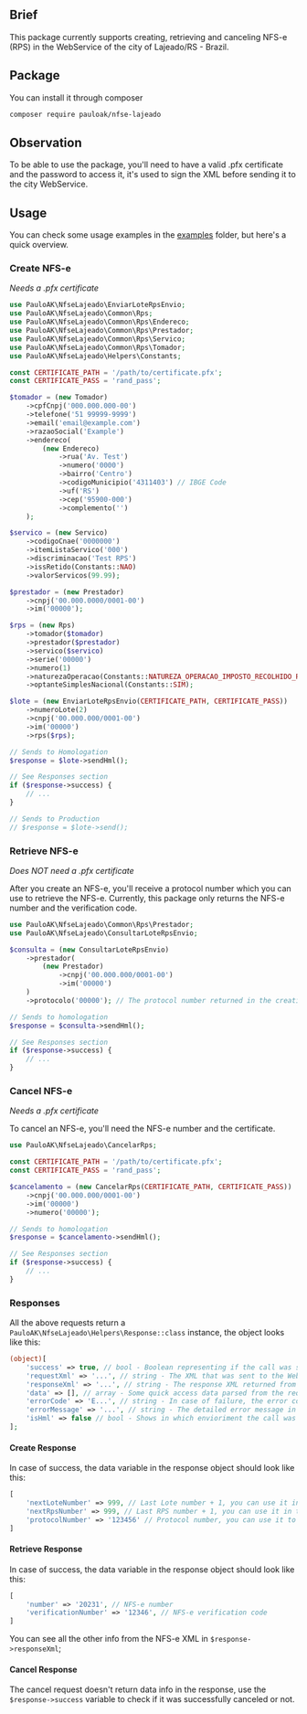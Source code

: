 ## Brief
This package currently supports creating, retrieving and canceling NFS-e (RPS) in the WebService of the city of Lajeado/RS - Brazil.

## Package
You can install it through composer
```bash
composer require pauloak/nfse-lajeado
```

## Observation
To be able to use the package, you'll need to have a valid .pfx certificate and the password to access it, it's used to sign the XML before sending it to the city WebService.

## Usage
You can check some usage examples in the [examples](examples) folder, but here's a quick overview.

### Create NFS-e
_Needs a .pfx certificate_

```php
use PauloAK\NfseLajeado\EnviarLoteRpsEnvio;
use PauloAK\NfseLajeado\Common\Rps;
use PauloAK\NfseLajeado\Common\Rps\Endereco;
use PauloAK\NfseLajeado\Common\Rps\Prestador;
use PauloAK\NfseLajeado\Common\Rps\Servico;
use PauloAK\NfseLajeado\Common\Rps\Tomador;
use PauloAK\NfseLajeado\Helpers\Constants;

const CERTIFICATE_PATH = '/path/to/certificate.pfx';
const CERTIFICATE_PASS = 'rand_pass';

$tomador = (new Tomador)
    ->cpfCnpj('000.000.000-00')
    ->telefone('51 99999-9999')
    ->email('email@example.com')
    ->razaoSocial('Example')
    ->endereco(
        (new Endereco)
            ->rua('Av. Test')
            ->numero('0000')
            ->bairro('Centro')
            ->codigoMunicipio('4311403') // IBGE Code
            ->uf('RS')
            ->cep('95900-000')
            ->complemento('')
    );

$servico = (new Servico)
    ->codigoCnae('0000000')
    ->itemListaServico('000')
    ->discriminacao('Test RPS')
    ->issRetido(Constants::NAO)
    ->valorServicos(99.99);

$prestador = (new Prestador)
    ->cnpj('00.000.0000/0001-00')
    ->im('00000');

$rps = (new Rps)
    ->tomador($tomador)
    ->prestador($prestador)
    ->servico($servico)
    ->serie('00000')
    ->numero(1)
    ->naturezaOperacao(Constants::NATUREZA_OPERACAO_IMPOSTO_RECOLHIDO_PELO_REGIME_UNICO_TRIBUTACAO)
    ->optanteSimplesNacional(Constants::SIM);

$lote = (new EnviarLoteRpsEnvio(CERTIFICATE_PATH, CERTIFICATE_PASS))
    ->numeroLote(2)
    ->cnpj('00.000.000/0001-00')
    ->im('00000')
    ->rps($rps);

// Sends to Homologation
$response = $lote->sendHml();

// See Responses section
if ($response->success) {
    // ...
}

// Sends to Production
// $response = $lote->send();
```

### Retrieve NFS-e
_Does NOT need a .pfx certificate_

After you create an NFS-e, you'll receive a protocol number which you can use to retrieve the NFS-e.
Currently, this package only returns the NFS-e number and the verification code.
```php
use PauloAK\NfseLajeado\Common\Rps\Prestador;
use PauloAK\NfseLajeado\ConsultarLoteRpsEnvio;

$consulta = (new ConsultarLoteRpsEnvio)
    ->prestador(
        (new Prestador)
            ->cnpj('00.000.000/0001-00')
            ->im('00000')
    )
    ->protocolo('00000'); // The protocol number returned in the creation call

// Sends to homologation
$response = $consulta->sendHml();

// See Responses section
if ($response->success) {
    // ...
}
```

### Cancel NFS-e
_Needs a .pfx certificate_

To cancel an NFS-e, you'll need the NFS-e number and the certificate.

```php
use PauloAK\NfseLajeado\CancelarRps;

const CERTIFICATE_PATH = '/path/to/certificate.pfx';
const CERTIFICATE_PASS = 'rand_pass';

$cancelamento = (new CancelarRps(CERTIFICATE_PATH, CERTIFICATE_PASS))
    ->cnpj('00.000.000/0001-00')
    ->im('00000')
    ->numero('00000');

// Sends to homologation
$response = $cancelamento->sendHml();

// See Responses section
if ($response->success) {
    // ...
}
```

### Responses
All the above requests return a `PauloAK\NfseLajeado\Helpers\Response::class` instance, the object looks like this:
```php
(object)[
    'success' => true, // bool - Boolean representing if the call was successfull
    'requestXml' => '...', // string - The XML that was sent to the WebService
    'responseXml' => '...', // string - The response XML returned from the WebService
    'data' => [], // array - Some quick access data parsed from the request
    'errorCode' => 'E...', // string - In case of failure, the error code returned
    'errorMessage' => '...', // string - The detailed error message in case of failure
    'isHml' => false // bool - Shows in which envioriment the call was made
];
```

#### Create Response
In case of success, the data variable in the response object should look like this:
```php
[
    'nextLoteNumber' => 999, // Last Lote number + 1, you can use it in the next create call
    'nextRpsNumber' => 999, // Last RPS number + 1, you can use it in the next create call
    'protocolNumber' => '123456' // Protocol number, you can use it to retrieve the NFS-e
]
```

#### Retrieve Response
In case of success, the data variable in the response object should look like this:
```php
[
    'number' => '20231', // NFS-e number
    'verificationNumber' => '12346', // NFS-e verification code
]
```
You can see all the other info from the NFS-e XML in `$response->responseXml`;

#### Cancel Response
The cancel request doesn't return data info in the response, use the `$response->success` variable to check if it was successfully canceled or not.